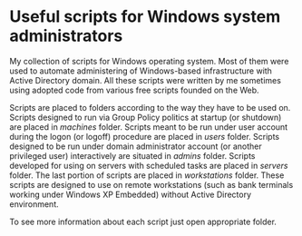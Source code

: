﻿Useful scripts for Windows system administrators
==============

My collection of scripts for Windows operating system.
Most of them were used to automate administering of Windows-based infrastructure with Active Directory domain.
All these scripts were written by me sometimes using adopted code from various free scripts founded on the Web.

Scripts are placed to folders according to the way they have to be used on. Scripts designed to run via Group Policy politics at startup (or shutdown) are placed in *machines* folder. Scripts meant to be run under user account during the logon (or logoff) procedure are placed in *users* folder. Scripts designed to be run under domain administrator account (or another privileged user) interactively are situated in *admins* folder. Scripts developed for using on servers with scheduled tasks are placed in *servers* folder. The last portion of scripts are placed in *workstations* folder. These scripts are designed to use on remote workstations (such as bank terminals working under Windows XP Embedded) without Active Directory environment.

To see more information about each script just open appropriate folder.
